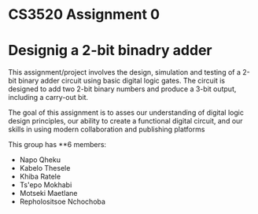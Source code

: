 # CS3520 Assignment 0
# Designig a 2-bit binadry adder

This assignment/project involves the design, simulation and testing of a 2-bit binary adder circuit using basic digital logic gates. The circuit is designed to add two 2-bit binary numbers and produce a 3-bit output, including a carry-out bit.

The goal of this assignment is to asses our understanding of digital logic design principles, our ability to create a functional digital circuit, and our skills in using modern collaboration and publishing platforms

This group has **6 members:
- Napo Qheku
- Kabelo Thesele
- Khiba Ratele
- Ts'epo Mokhabi
- Motseki Maetlane
- Repholositsoe Nchochoba
